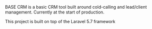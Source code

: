 BASE CRM is a basic CRM tool built around cold-calling and lead/client management. Currently at the start of production.

This project is built on top of the Laravel 5.7 framework


